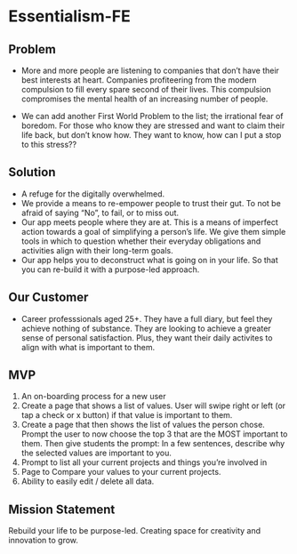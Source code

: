# Essentialism-FE

## Problem
-  More and more people are listening to companies that don’t have their best interests at heart.  Companies profiteering from the modern compulsion to fill every spare second of their lives.  This compulsion compromises the mental health of an increasing number of people.  

- We can add another First World Problem to the list; the irrational fear of boredom.  For those who know they are stressed and want to claim their life back, but don’t know how.  They want to know, how can I put a stop to this stress??

## Solution
-  A refuge for the digitally overwhelmed.  
- We provide a means to re-empower people to trust their gut.  To not be afraid of saying “No”, to fail, or to miss out. 
- Our app meets people where they are at.  This is a means of imperfect action towards a goal of simplifying a person’s life.  We give them simple tools in which to question whether their everyday obligations and activities align with their long-term goals.
- Our app helps you to deconstruct what is going on in your life.  So that you can re-build it with a purpose-led approach.

## Our Customer
- Career professsionals aged 25+.  They have a full diary, but feel they achieve nothing of substance.  They are looking to achieve a greater sense of personal satisfaction. Plus, they want their daily activites to align with what is important to them.

## MVP
1. An on-boarding process for a new user
2. Create a page that shows a list of values. User will swipe right or left (or tap a check or x button) if that value is important to them.
3. Create a page that then shows the list of values the person chose. Prompt the user to now choose the top 3 that are the MOST important to them. Then give students the prompt: In a few sentences, describe why the selected values are important to you.
4. Prompt to list all your current projects and things you’re involved in
5. Page to Compare your values to your current projects.
6. Ability to easily edit / delete all data.

## Mission Statement
Rebuild your life to be purpose-led.  Creating space for creativity and innovation to grow.



